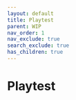 ```yaml
---
layout: default
title: Playtest
parent: WIP
nav_order: 1
nav_exclude: true
search_exclude: true
has_children: true
---
```


# Playtest
